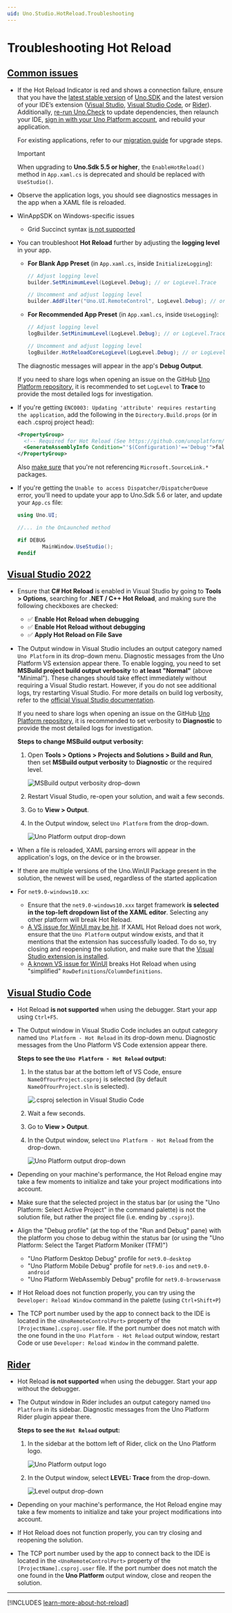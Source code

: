 ```yaml
---
uid: Uno.Studio.HotReload.Troubleshooting
---
```


# Troubleshooting Hot Reload

## [**Common issues**](#tab/common-issues)

- If the Hot Reload Indicator is red and shows a connection failure, ensure that you have the [latest stable version](https://www.nuget.org/packages/Uno.Sdk/latest) of [Uno.SDK](xref:Uno.Features.Uno.Sdk) and the latest version of your IDE’s extension ([Visual Studio](https://aka.platform.uno/vs-extension-marketplace), [Visual Studio Code](https://aka.platform.uno/vscode-extension-marketplace), or [Rider](https://aka.platform.uno/rider-extension-marketplace)). Additionally, [re-run Uno.Check](xref:UnoCheck.UsingUnoCheck) to update dependencies, then relaunch your IDE, [sign in with your Uno Platform account](xref:Uno.GetStarted.Licensing), and rebuild your application.

  For existing applications, refer to our [migration guide](xref:Uno.Development.MigratingFromPreviousReleases) for upgrade steps.
  > [!IMPORTANT]
  > When upgrading to **Uno.Sdk 5.5 or higher**, the `EnableHotReload()` method in `App.xaml.cs` is deprecated and should be replaced with `UseStudio()`.
- Observe the application logs, you should see diagnostics messages in the app when a XAML file is reloaded.
- WinAppSDK on Windows-specific issues
  - Grid Succinct syntax [is not supported](https://github.com/microsoft/microsoft-ui-xaml/issues/7043#issuecomment-1120061686)
- You can troubleshoot **Hot Reload** further by adjusting the **logging level** in your app.

  - **For Blank App Preset** (in `App.xaml.cs`, inside `InitializeLogging`):
  
    ```csharp
    // Adjust logging level
    builder.SetMinimumLevel(LogLevel.Debug); // or LogLevel.Trace

    // Uncomment and adjust logging level
    builder.AddFilter("Uno.UI.RemoteControl", LogLevel.Debug); // or LogLevel.Trace
    ```

  - **For Recommended App Preset** (in `App.xaml.cs`, inside `UseLogging`):

    ```csharp
    // Adjust logging level
    logBuilder.SetMinimumLevel(LogLevel.Debug); // or LogLevel.Trace

    // Uncomment and adjust logging level
    logBuilder.HotReloadCoreLogLevel(LogLevel.Debug); // or LogLevel.Trace
    ```

  The diagnostic messages will appear in the app's **Debug Output**.

  If you need to share logs when opening an issue on the GitHub [Uno Platform repository](https://github.com/unoplatform/uno), it is recommended to set `LogLevel` to **Trace** to provide the most detailed logs for investigation.

- If you're getting `ENC0003: Updating 'attribute' requires restarting the application`, add the following in the `Directory.Build.props` (or in each .csproj project head):

  ```xml
  <PropertyGroup>
    <!-- Required for Hot Reload (See https://github.com/unoplatform/uno.templates/issues/376) -->
    <GenerateAssemblyInfo Condition="'$(Configuration)'=='Debug'">false</GenerateAssemblyInfo>
  </PropertyGroup>
  ```
  
  Also [make sure](https://github.com/dotnet/sdk/issues/36666#issuecomment-2162173453) that you're not referencing `Microsoft.SourceLink.*` packages.

- If you're getting the `Unable to access Dispatcher/DispatcherQueue` error, you'll need to update your app to Uno.Sdk 5.6 or later, and update your `App.cs` file:

    ```csharp
    using Uno.UI;

    //... in the OnLaunched method

    #if DEBUG
            MainWindow.UseStudio();
    #endif
    ```

## [**Visual Studio 2022**](#tab/vswints)

- Ensure that **C# Hot Reload** is enabled in Visual Studio by going to **Tools > Options**, searching for **.NET / C++ Hot Reload**, and making sure the following checkboxes are checked:
  - ✅ **Enable Hot Reload when debugging**
  - ✅ **Enable Hot Reload without debugging**
  - ✅ **Apply Hot Reload on File Save**
- The Output window in Visual Studio includes an output category named `Uno Platform` in its drop-down menu. Diagnostic messages from the Uno Platform VS extension appear there. To enable logging, you need to set **MSBuild project build output verbosity** to **at least "Normal"** (above "Minimal"). These changes should take effect immediately without requiring a Visual Studio restart. However, if you do not see additional logs, try restarting Visual Studio. For more details on build log verbosity, refer to the [official Visual Studio documentation](https://learn.microsoft.com/en-us/visualstudio/ide/how-to-view-save-and-configure-build-log-files?view=vs-2022#to-change-the-amount-of-information-included-in-the-build-log).  

    If you need to share logs when opening an issue on the GitHub [Uno Platform repository](https://github.com/unoplatform/uno), it is recommended to set verbosity to **Diagnostic** to provide the most detailed logs for investigation.

    **Steps to change MSBuild output verbosity:**  
    1. Open **Tools > Options > Projects and Solutions > Build and Run**, then set **MSBuild output verbosity** to **Diagnostic** or the required level.

       ![MSBuild output verbosity drop-down](../Assets/features/hotreload/vs-msbuild-output-verbosity.png)
    2. Restart Visual Studio, re-open your solution, and wait a few seconds.
    3. Go to **View > Output**.
    4. In the Output window, select `Uno Platform` from the drop-down.

       ![`Uno Platform` output drop-down](../Assets/features/hotreload/vs-uno-platform-logs.png)
- When a file is reloaded, XAML parsing errors will appear in the application's logs, on the device or in the browser.
- If there are multiple versions of the Uno.WinUI Package present in the solution, the newest will be used, regardless of the started application
- For `net9.0-windows10.xx`:
  - Ensure that the `net9.0-windows10.xxx` target framework **is selected in the top-left dropdown list of the XAML editor**. Selecting any other platform will break Hot Reload.
  - [A VS issue for WinUI may be hit](https://developercommunity.visualstudio.com/t/net80-windows10-needs-to-be-first-for-W/10643724). If XAML Hot Reload does not work, ensure that the `Uno Platform` output window exists, and that it mentions that the extension has successfully loaded. To do so, try closing and reopening the solution, and make sure that the [Visual Studio extension is installed](xref:Uno.GetStarted.vs2022).
  - [A known VS issue for WinUI](https://github.com/microsoft/microsoft-ui-xaml/issues/5944) breaks Hot Reload when using "simplified" `RowDefinitions`/`ColumnDefinitions`.

## [**Visual Studio Code**](#tab/vscodets)

- Hot Reload **is not supported** when using the debugger. Start your app using `Ctrl+F5`.
- The Output window in Visual Studio Code includes an output category named `Uno Platform - Hot Reload` in its drop-down menu. Diagnostic messages from the Uno Platform VS Code extension appear there.

    **Steps to see the `Uno Platform - Hot Reload` output:**  
    1. In the status bar at the bottom left of VS Code, ensure `NameOfYourProject.csproj` is selected (by default `NameOfYourProject.sln` is selected).

       ![.csproj selection in Visual Studio Code](../Assets/features/hotreload/vscode-csproj-selection.png)
    2. Wait a few seconds.
    3. Go to **View > Output**.
    4. In the Output window, select `Uno Platform - Hot Reload` from the drop-down.

       ![`Uno Platform` output drop-down](../Assets/features/hotreload/vs-code-uno-platform-hr-output.png)
- Depending on your machine's performance, the Hot Reload engine may take a few moments to initialize and take your project modifications into account.
- Make sure that the selected project in the status bar (or using the "Uno Platform: Select Active Project" in the command palette) is not the solution file, but rather the project file (i.e. ending by `.csproj`).
- Align the "Debug profile" (at the top of the "Run and Debug" pane) with the platform you chose to debug within the status bar (or using the "Uno Platform: Select the Target Platform Moniker (TFM)")
  - "Uno Platform Desktop Debug" profile for `net9.0-desktop`
  - "Uno Platform Mobile Debug" profile for `net9.0-ios` and `net9.0-android`
  - "Uno Platform WebAssembly Debug" profile for `net9.0-browserwasm`
- If Hot Reload does not function properly, you can try using the `Developer: Reload Window` command in the palette (using `Ctrl+Shift+P`)
- The TCP port number used by the app to connect back to the IDE is located in the `<UnoRemoteControlPort>` property of the `[ProjectName].csproj.user` file. If the port number does not match with the one found in the `Uno Platform - Hot Reload` output window, restart Code or use `Developer: Reload Window` in the command palette.

## [**Rider**](#tab/riderts)

- Hot Reload **is not supported** when using the debugger. Start your app without the debugger.
- The Output window in Rider includes an output category named `Uno Platform` in its sidebar. Diagnostic messages from the Uno Platform Rider plugin appear there.

    **Steps to see the `Hot Reload` output:**  
    1. In the sidebar at the bottom left of Rider, click on the Uno Platform logo.

       ![Uno Platform output logo](../Assets/features/hotreload/rider-uno-platform-output.png)
    2. In the Output window, select **LEVEL: Trace** from the drop-down.

       ![Level output drop-down](../Assets/features/hotreload/rider-output-level-trace.png)
- Depending on your machine's performance, the Hot Reload engine may take a few moments to initialize and take your project modifications into account.
- If Hot Reload does not function properly, you can try closing and reopening the solution.
- The TCP port number used by the app to connect back to the IDE is located in the `<UnoRemoteControlPort>` property of the `[ProjectName].csproj.user` file. If the port number does not match the one found in the **Uno Platform** output window, close and reopen the solution.

---

[!INCLUDES [learn-more-about-hot-reload](includes/learn-more-about-hot-reload-inline.md)]
